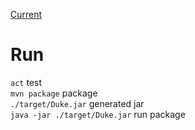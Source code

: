 [Current](./docs/CHANGELOG.md#feature-level-2)

# Run

```act``` test \
```mvn package``` package \
```./target/Duke.jar``` generated jar \
```java -jar ./target/Duke.jar``` run package

